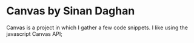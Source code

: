 # Canvas by Sinan Daghan

Canvas is a project in which I gather a few code snippets.
I like using the javascript Canvas API;